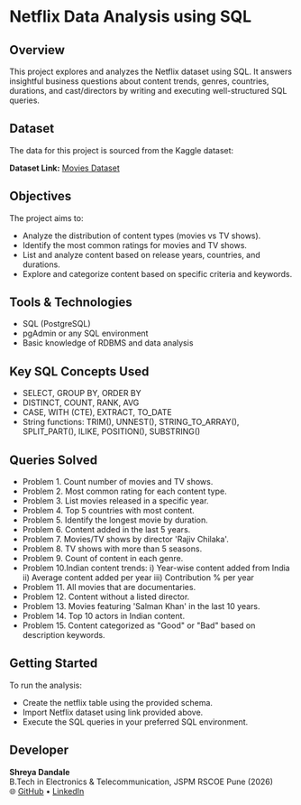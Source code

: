 #  Netflix Data Analysis using SQL

## Overview
This project explores and analyzes the Netflix dataset using SQL. It answers insightful business questions about content trends, genres, countries, durations, and cast/directors by writing and executing well-structured SQL queries.

## Dataset
The data for this project is sourced from the Kaggle dataset:

**Dataset Link:** [Movies Dataset](https://www.kaggle.com/datasets/shivamb/netflix-shows?resource=download)

## Objectives
The project aims to:
- Analyze the distribution of content types (movies vs TV shows).
- Identify the most common ratings for movies and TV shows.
- List and analyze content based on release years, countries, and durations.
- Explore and categorize content based on specific criteria and keywords.

## Tools & Technologies
- SQL (PostgreSQL)
- pgAdmin or any SQL environment
- Basic knowledge of RDBMS and data analysis

##  Key SQL Concepts Used
- SELECT, GROUP BY, ORDER BY
- DISTINCT, COUNT, RANK, AVG
- CASE, WITH (CTE), EXTRACT, TO_DATE
- String functions: TRIM(), UNNEST(), STRING_TO_ARRAY(), SPLIT_PART(), ILIKE, POSITION(), SUBSTRING()

## Queries Solved
- Problem 1. Count number of movies and TV shows.
- Problem 2. Most common rating for each content type.
- Problem 3. List movies released in a specific year.
- Problem 4. Top 5 countries with most content.
- Problem 5. Identify the longest movie by duration.
- Problem 6. Content added in the last 5 years.
- Problem 7. Movies/TV shows by director 'Rajiv Chilaka'.
- Problem 8. TV shows with more than 5 seasons.
- Problem 9. Count of content in each genre.
- Problem 10.Indian content trends:
          i) Year-wise content added from India
          ii) Average content added per year
          iii) Contribution % per year
- Problem 11. All movies that are documentaries.
- Problem 12. Content without a listed director.
- Problem 13. Movies featuring 'Salman Khan' in the last 10 years.
- Problem 14. Top 10 actors in Indian content.
- Problem 15. Content categorized as "Good" or "Bad" based on description keywords.

## Getting Started
To run the analysis:
- Create the netflix table using the provided schema.
- Import Netflix dataset using link provided above.
- Execute the SQL queries in your preferred SQL environment.

##  Developer
**Shreya Dandale**  
B.Tech in Electronics & Telecommunication, JSPM RSCOE Pune (2026)   
🌐 [GitHub](https://github.com/shreya2794) • [LinkedIn](www.linkedin.com/in/shreya-dandale) 

